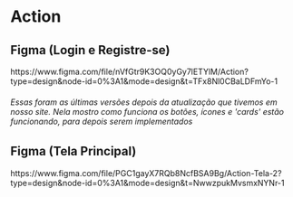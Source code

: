 # Action
<h2>Figma (Login e Registre-se)</h2>
https://www.figma.com/file/nVfGtr9K3OQ0yGy7lETYlM/Action?type=design&node-id=0%3A1&mode=design&t=TFx8Nl0CBaLDFmYo-1
<br>
<h6>Essas foram as últimas versões depois da atualização que tivemos em nosso site. Nela mostro como funciona os botões, ícones e 'cards' estão funcionando, para depois serem implementados</h6>
<h2>Figma (Tela Principal)</h2>
https://www.figma.com/file/PGC1gayX7RQb8NcfBSA9Bg/Action-Tela-2?type=design&node-id=0%3A1&mode=design&t=NwwzpukMvsmxNYNr-1

